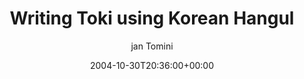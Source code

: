 ---
title: 'Writing Toki using Korean Hangul'
posts: 5
hash: 't281'
author: 'jan Tomini'
date: 2004-10-30T20:36:00+00:00
sources:
  - http://forums.tokipona.org/viewtopic.php%3Ft=281.html
---